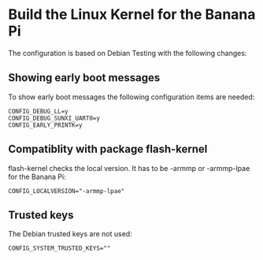 # Build the Linux Kernel for the Banana Pi

The configuration is based on Debian Testing with the following changes:

## Showing early boot messages

To show early boot messages the following configuration items are needed:

    CONFIG_DEBUG_LL=y
    CONFIG_DEBUG_SUNXI_UART0=y
    CONFIG_EARLY_PRINTK=y

## Compatiblity with package flash-kernel

flash-kernel checks the local version. It has to be -armmp or -armmp-lpae for
the Banana Pi:

    CONFIG_LOCALVERSION="-armmp-lpae"

## Trusted keys

The Debian trusted keys are not used:

    CONFIG_SYSTEM_TRUSTED_KEYS=""

